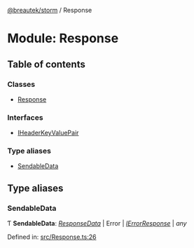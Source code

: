 [@breautek/storm](../README.md) / Response

# Module: Response

## Table of contents

### Classes

- [Response](../classes/response.response-1.md)

### Interfaces

- [IHeaderKeyValuePair](../interfaces/response.iheaderkeyvaluepair.md)

### Type aliases

- [SendableData](response.md#sendabledata)

## Type aliases

### SendableData

Ƭ **SendableData**: [*ResponseData*](../classes/responsedata.responsedata-1.md) \| Error \| [*IErrorResponse*](../interfaces/stormerror.ierrorresponse.md) \| *any*

Defined in: [src/Response.ts:26](https://github.com/breautek/storm/blob/e9f4a60/src/Response.ts#L26)
